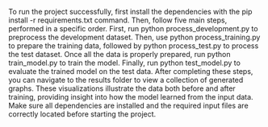 To run the project successfully, first install the dependencies with the pip install -r requirements.txt command. Then, follow five main steps, performed in a specific order. First, run python process_development.py to preprocess the development dataset. Then, use python process_training.py to prepare the training data, followed by python process_test.py to process the test dataset. Once all the data is properly prepared, run python train_model.py to train the model. Finally, run python test_model.py to evaluate the trained model on the test data. After completing these steps, you can navigate to the results folder to view a collection of generated graphs. These visualizations illustrate the data both before and after training, providing insight into how the model learned from the input data. Make sure all dependencies are installed and the required input files are correctly located before starting the project.

